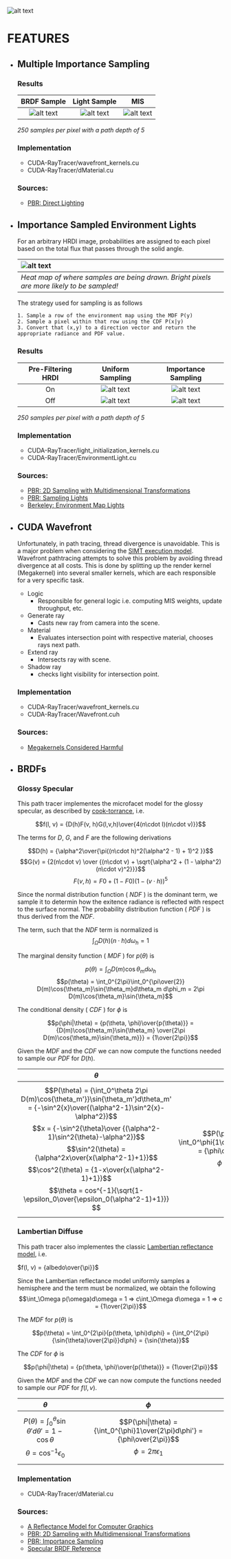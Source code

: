 ![alt text](https://github.com/JakeKurtz/MC-Path-Tracer/blob/main/images/Banner.png)

# FEATURES
- ## Multiple Importance Sampling
    ### Results
    | BRDF Sample | Light Sample | MIS |
    | :---: | :---: | :---: |
    | ![alt text](https://github.com/JakeKurtz/MC-Path-Tracer/blob/main/images/brdf_samp.png?raw=true) | ![alt text](https://github.com/JakeKurtz/MC-Path-Tracer/blob/main/images/light_samp.png?raw=true) | ![alt text](https://github.com/JakeKurtz/MC-Path-Tracer/blob/main/images/ground_t.png?raw=true) |
    
    *250 samples per pixel with a path depth of 5*
    
    ### Implementation
    - CUDA-RayTracer/wavefront_kernels.cu
    - CUDA-RayTracer/dMaterial.cu
    
    ### Sources:
    - [PBR: Direct Lighting](https://www.pbr-book.org/3ed-2018/Light_Transport_I_Surface_Reflection/Direct_Lighting)
    
- ## Importance Sampled Environment Lights

    For an arbitrary HRDI image, probabilities are assigned to each pixel based on the total flux that passes through the solid angle.
   
    | ![alt text](https://github.com/JakeKurtz/MC-Path-Tracer/blob/main/images/heat_map.png?raw=true) | 
    |:--| 
    | *Heat map of where samples are being drawn. Bright pixels are more likely to be sampled!* |
    
    The strategy used for sampling is as follows
    
      1. Sample a row of the environment map using the MDF P(y)
      2. Sample a pixel within that row using the CDF P(x|y)
      3. Convert that (x,y) to a direction vector and return the appropriate radiance and PDF value.

    ### Results
    | Pre-Filtering HRDI | Uniform Sampling| Importance Sampling|
    | :---: | :---: | :---: |
    | On | ![alt text](https://github.com/JakeKurtz/MC-Path-Tracer/blob/main/images/ENV_importance_sampling_off_easy.png?raw=true) | ![alt text](https://github.com/JakeKurtz/MC-Path-Tracer/blob/main/images/ground_t.png?raw=true) |
    | Off | ![alt text](https://github.com/JakeKurtz/MC-Path-Tracer/blob/main/images/ENV_importance_sampling_off_hard.png?raw=true) | ![alt text](https://github.com/JakeKurtz/MC-Path-Tracer/blob/main/images/ENV_importance_sampling_on_hard.png?raw=true) |
    
    *250 samples per pixel with a path depth of 5*
  
    ### Implementation
    - CUDA-RayTracer/light_initialization_kernels.cu
    - CUDA-RayTracer/EnvironmentLight.cu
  
    ### Sources:
  - [PBR: 2D Sampling with Multidimensional Transformations](https://www.pbr-book.org/3ed-2018/Monte_Carlo_Integration/2D_Sampling_with_Multidimensional_Transformations)
  - [PBR: Sampling Lights](https://www.pbr-book.org/3ed-2018/Light_Transport_I_Surface_Reflection/Sampling_Light_Sources)
  - [Berkeley: Environment Map Lights](https://cs184.eecs.berkeley.edu/sp18/article/25)
- ## CUDA Wavefront
  
  Unfortunately, in path tracing, thread divergence is unavoidable. This is a major problem when considering the [SIMT execution model](https://en.wikipedia.org/wiki/Single_instruction,_multiple_threads). Wavefront pathtracing attempts to solve this problem by avoiding thread divergence at all costs. This is done by splitting up the render kernel (Megakernel) into several smaller kernels, which are each responsible for a very specific task.
  
    - Logic
        - Responsible for general logic i.e. computing MIS weights, update throughput, etc. 
    - Generate ray
        - Casts new ray from camera into the scene.
    - Material
        - Evaluates intersection point with respective material, chooses rays next path.
    - Extend ray
        - Intersects ray with scene.
    - Shadow ray
        - checks light visibility for intersection point.
  
    ### Implementation
    - CUDA-RayTracer/wavefront_kernels.cu
    - CUDA-RayTracer/Wavefront.cuh
  
  ### Sources:
  - [Megakernels Considered Harmful](https://research.nvidia.com/sites/default/files/pubs/2013-07_Megakernels-Considered-Harmful/laine2013hpg_paper.pdf)
- ## BRDFs

  ### Glossy Specular 
  
  This path tracer implementes the microfacet model for the glossy specular, as described by [cook-torrance](https://graphics.pixar.com/library/ReflectanceModel/paper.pdf), i.e.
  
  $$f(l, v) = {D(h)F(v, h)G(l,v,h)\over{4(n\cdot l)(n\cdot v)}}$$
  
  The terms for $D$, $G$, and $F$ are the following derivations
  
  $$D(h) = {\alpha^2\over{\pi((n\cdot h)^2(\alpha^2 - 1) + 1)^2 }}$$
  $$G(v) = {2(n\cdot v) \over {(n\cdot v) + \sqrt{\alpha^2 + (1 - \alpha^2)(n\cdot v)^2}}}$$
  $$F(v, h) = F0 + (1 - F0)(1 - (v\cdot h))^5$$
  
  Since the normal distribution function ( $NDF$ ) is the dominant term, we sample it to determin how the exitence radiance is reflected with respect to the surface normal. The probability distribution function ( $PDF$ ) is thus derived from the $NDF$.
  
  The term, such that the $NDF$ term is normalized is $$\int_\Omega D(h)(n\cdot h)d\omega_h = 1$$
  
  The marginal density function ( $MDF$ ) for $p(\theta)$ is 

  $$p(\theta) = \int_\Omega D(m)\cos{\theta_m}d\omega_h$$
  $$p(\theta) = \int_0^{2\pi}\int_0^{\pi\over{2}} D(m)\cos{\theta_m}\sin{\theta_m}d\theta_m d\phi_m = 2\pi D(m)\cos{\theta_m}\sin{\theta_m}$$
  
  The conditional density ( $CDF$ ) for $\phi$ is 
  
  $$p(\phi|\theta) = {p(\theta, \phi)\over{p(\theta)}} = {D(m)\cos{\theta_m}\sin{\theta_m} \over{2\pi D(m)\cos{\theta_m}\sin{\theta_m}}} = {1\over{2\pi}}$$
  
  Given the $MDF$ and the $CDF$ we can now compute the functions needed to sample our $PDF$ for $D(h)$.
  
  | $\theta$ | $\phi$ |
  | :---:    | :---:  |
  | $$P(\theta) = {\int_0^\theta 2\pi D(m)\cos{\theta_m'}}\sin{\theta_m'}d\theta_m' = {-\sin^2{x}\over{(\alpha^2-1)\sin^2{x}-\alpha^2}}$$ $$x = {-\sin^2{\theta}\over {(\alpha^2-1)\sin^2{\theta}-\alpha^2}}$$ $$\sin^2(\theta) = {\alpha^2x\over{x(\alpha^2-1)+1}}$$ $$\cos^2(\theta) = {1-x\over{x(\alpha^2-1)+1}}$$ $$\theta = cos^{-1}{\sqrt{1-\epsilon_0\over{\epsilon_0(\alpha^2-1)+1}}} $$ | $$P(\phi\|\theta) = \int_0^\phi{1\over{2\pi}d\phi_m'} = {\phi\over{2\pi}}$$ $$\phi = 2\pi\epsilon_1$$ |

  ### Lambertian Diffuse
  
  This path tracer also implementes the classic [Lambertian reflectance model](https://en.wikipedia.org/wiki/Lambertian_reflectance), i.e.
  
  $f(l, v) = {albedo\over{\pi}}$
  
  Since the Lambertian reflectance model uniformly samples a hemisphere and the term must be normalized, we obtain the following 
  $$\int_\Omega p(\omega)d\omega = 1 => c\int_\Omega d\omega = 1 => c = {1\over{2\pi}}$$
  
  The $MDF$ for $p(\theta)$ is 
  
  $$p(\theta) = \int_0^{2\pi}{p(\theta, \phi)d\phi} = {\int_0^{2\pi}{\sin{\theta}\over{2\pi}}d\phi} = {\sin{\theta}}$$
  
  The $CDF$ for $\phi$ is 
  
  $$p(\phi|\theta) = {p(\theta, \phi)\over{p(\theta)}} = {1\over{2\pi}}$$
  
  Given the $MDF$ and the $CDF$ we can now compute the functions needed to sample our $PDF$ for $f(l,v)$.
  
  | $\theta$ | $\phi$ |
  | :---:    | :---:  |
  | $$P(\theta) = {\int_0^\theta{\sin{\theta'}d\theta'}} = 1 - \cos{\theta}$$ $$\theta = \cos^{-1}{\epsilon_0}$$ | $$P(\phi\|\theta) = {\int_0^{\phi}1\over{2\pi}d\phi'} = {\phi\over{2\pi}}$$ $$\phi = 2\pi\epsilon_1$$ |
  
  ### Implementation
  - CUDA-RayTracer/dMaterial.cu
  
  ### Sources:
  - [A Reflectance Model for Computer Graphics](https://graphics.pixar.com/library/ReflectanceModel/paper.pdf)
  - [PBR: 2D Sampling with Multidimensional Transformations](https://www.pbr-book.org/3ed-2018/Monte_Carlo_Integration/2D_Sampling_with_Multidimensional_Transformations)
  - [PBR: Importance Sampling](https://www.pbr-book.org/3ed-2018/Monte_Carlo_Integration/Importance_Sampling)
  - [Specular BRDF Reference](http://graphicrants.blogspot.com/2013/08/specular-brdf-reference.html)
